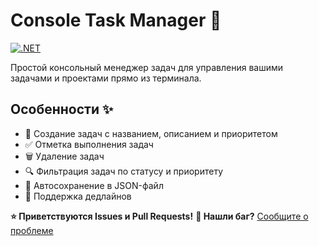 # Console Task Manager 🚀

[![.NET](https://github.com/vanitwo/ConsoleTaskManager/actions/workflows/dotnet.yml/badge.svg)](https://github.com/vanitwo/ConsoleTaskManager/actions/workflows/dotnet.yml)

Простой консольный менеджер задач для управления вашими задачами и проектами прямо из терминала.

## Особенности ✨

- 📝 Создание задач с названием, описанием и приоритетом
- ✅ Отметка выполнения задач
- 🗑️ Удаление задач
- 🔍 Фильтрация задач по статусу и приоритету
- 💾 Автосохранение в JSON-файл
- 📅 Поддержка дедлайнов

**⭐ Приветствуются Issues и Pull Requests!**
**🐞 Нашли баг?** [Сообщите о проблеме]([https://example.com](https://github.com/vanitwo/ConsoleTaskManager/issues))
